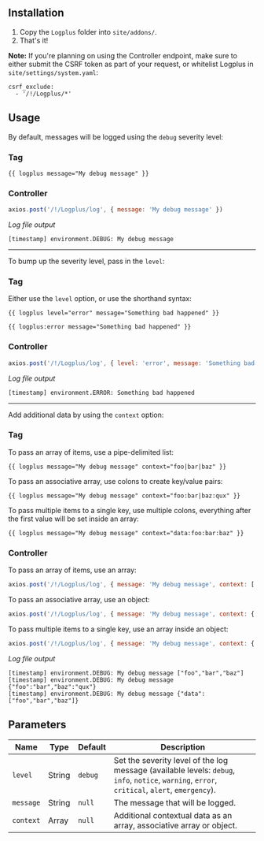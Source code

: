 ## Installation

1. Copy the `Logplus` folder into `site/addons/`.
2. That's it!

**Note:**
If you're planning on using the Controller endpoint, make sure to either submit the CSRF token as part of your request, or whitelist Logplus in `site/settings/system.yaml`:

```
csrf_exclude:
  - '/!/Logplus/*'
```

## Usage

By default, messages will be logged using the `debug` severity level:

### Tag

```blade
{{ logplus message="My debug message" }}
```

### Controller

```js
axios.post('/!/Logplus/log', { message: 'My debug message' })
```

_Log file output_

```
[timestamp] environment.DEBUG: My debug message
```

---

To bump up the severity level, pass in the `level`:

### Tag

Either use the `level` option, or use the shorthand syntax:

```blade
{{ logplus level="error" message="Something bad happened" }}

{{ logplus:error message="Something bad happened" }}
```

### Controller

```js
axios.post('/!/Logplus/log', { level: 'error', message: 'Something bad happened' })
```

_Log file output_

```
[timestamp] environment.ERROR: Something bad happened
```

---

Add additional data by using the `context` option:

### Tag

To pass an array of items, use a pipe-delimited list:

```blade
{{ logplus message="My debug message" context="foo|bar|baz" }}
```

To pass an associative array, use colons to create key/value pairs:

```blade
{{ logplus message="My debug message" context="foo:bar|baz:qux" }}
```

To pass multiple items to a single key, use multiple colons, everything after the first value will be set inside an array:

```blade
{{ logplus message="My debug message" context="data:foo:bar:baz" }}
```

### Controller

To pass an array of items, use an array:

```js
axios.post('/!/Logplus/log', { message: 'My debug message', context: ['foo', 'bar', 'baz'] })
```

To pass an associative array, use an object:

```js
axios.post('/!/Logplus/log', { message: 'My debug message', context: { foo: 'bar', baz: 'qux' } })
```

To pass multiple items to a single key, use an array inside an object:

```js
axios.post('/!/Logplus/log', { message: 'My debug message', context: { data: ['foo', 'bar', 'baz'] } })
```

_Log file output_

```
[timestamp] environment.DEBUG: My debug message ["foo","bar","baz"]
[timestamp] environment.DEBUG: My debug message {"foo":"bar","baz":"qux"}
[timestamp] environment.DEBUG: My debug message {"data":["foo","bar","baz"]}
```

## Parameters

| Name | Type | Default | Description |
|------|------|---------|-------------|
| `level` | String | `debug` | Set the severity level of the log message (available levels: `debug`, `info`, `notice`, `warning`, `error`, `critical`, `alert`, `emergency`). |
| `message` | String | `null` | The message that will be logged. |
| `context` | Array  | `null` | Additional contextual data as an array, associative array or object. |
